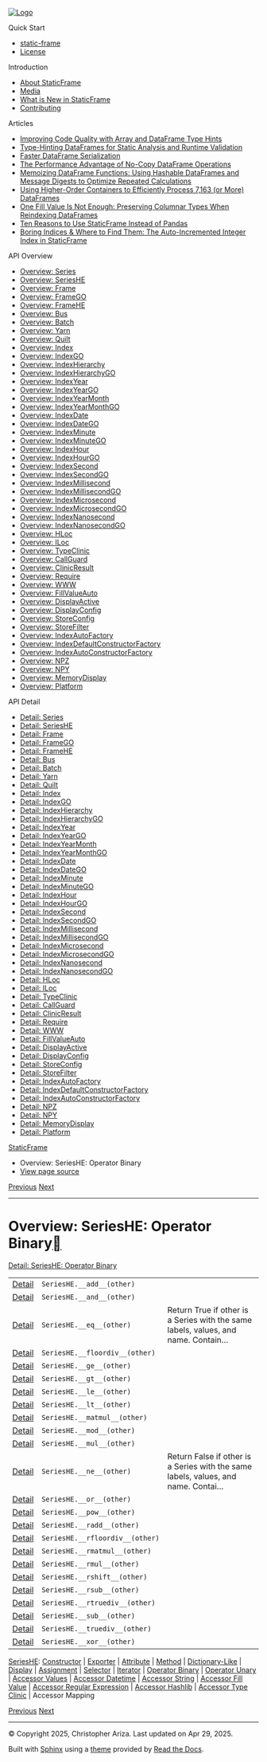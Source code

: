 [![Logo](../_static/sf-logo-web_icon-small.png)](../index.md)

Quick Start

* [static-frame](../readme.md)
* [License](../license.md)

Introduction

* [About StaticFrame](../intro.md)
* [Media](../intro.html#media)
* [What is New in StaticFrame](../new.md)
* [Contributing](../contributing.md)

Articles

* [Improving Code Quality with Array and DataFrame Type Hints](../articles/guard.md)
* [Type-Hinting DataFrames for Static Analysis and Runtime Validation](../articles/ftyping.md)
* [Faster DataFrame Serialization](../articles/serialize.md)
* [The Performance Advantage of No-Copy DataFrame Operations](../articles/no_copy.md)
* [Memoizing DataFrame Functions: Using Hashable DataFrames and Message Digests to Optimize Repeated Calculations](../articles/hash.md)
* [Using Higher-Order Containers to Efficiently Process 7,163 (or More) DataFrames](../articles/uhoc.md)
* [One Fill Value Is Not Enough: Preserving Columnar Types When Reindexing DataFrames](../articles/fill_value.md)
* [Ten Reasons to Use StaticFrame Instead of Pandas](../articles/upgrade.md)
* [Boring Indices & Where to Find Them: The Auto-Incremented Integer Index in StaticFrame](../articles/aiii.md)

API Overview

* [Overview: Series](series.md)
* [Overview: SeriesHE](series_he.md)
* [Overview: Frame](frame.md)
* [Overview: FrameGO](frame_go.md)
* [Overview: FrameHE](frame_he.md)
* [Overview: Bus](bus.md)
* [Overview: Batch](batch.md)
* [Overview: Yarn](yarn.md)
* [Overview: Quilt](quilt.md)
* [Overview: Index](index.md)
* [Overview: IndexGO](index_go.md)
* [Overview: IndexHierarchy](index_hierarchy.md)
* [Overview: IndexHierarchyGO](index_hierarchy_go.md)
* [Overview: IndexYear](index_year.md)
* [Overview: IndexYearGO](index_year_go.md)
* [Overview: IndexYearMonth](index_year_month.md)
* [Overview: IndexYearMonthGO](index_year_month_go.md)
* [Overview: IndexDate](index_date.md)
* [Overview: IndexDateGO](index_date_go.md)
* [Overview: IndexMinute](index_minute.md)
* [Overview: IndexMinuteGO](index_minute_go.md)
* [Overview: IndexHour](index_hour.md)
* [Overview: IndexHourGO](index_hour_go.md)
* [Overview: IndexSecond](index_second.md)
* [Overview: IndexSecondGO](index_second_go.md)
* [Overview: IndexMillisecond](index_millisecond.md)
* [Overview: IndexMillisecondGO](index_millisecond_go.md)
* [Overview: IndexMicrosecond](index_microsecond.md)
* [Overview: IndexMicrosecondGO](index_microsecond_go.md)
* [Overview: IndexNanosecond](index_nanosecond.md)
* [Overview: IndexNanosecondGO](index_nanosecond_go.md)
* [Overview: HLoc](hloc.md)
* [Overview: ILoc](iloc.md)
* [Overview: TypeClinic](type_clinic.md)
* [Overview: CallGuard](call_guard.md)
* [Overview: ClinicResult](clinic_result.md)
* [Overview: Require](require.md)
* [Overview: WWW](www.md)
* [Overview: FillValueAuto](fill_value_auto.md)
* [Overview: DisplayActive](display_active.md)
* [Overview: DisplayConfig](display_config.md)
* [Overview: StoreConfig](store_config.md)
* [Overview: StoreFilter](store_filter.md)
* [Overview: IndexAutoFactory](index_auto_factory.md)
* [Overview: IndexDefaultConstructorFactory](index_default_constructor_factory.md)
* [Overview: IndexAutoConstructorFactory](index_auto_constructor_factory.md)
* [Overview: NPZ](npz.md)
* [Overview: NPY](npy.md)
* [Overview: MemoryDisplay](memory_display.md)
* [Overview: Platform](platform.md)

API Detail

* [Detail: Series](../api_detail/series.md)
* [Detail: SeriesHE](../api_detail/series_he.md)
* [Detail: Frame](../api_detail/frame.md)
* [Detail: FrameGO](../api_detail/frame_go.md)
* [Detail: FrameHE](../api_detail/frame_he.md)
* [Detail: Bus](../api_detail/bus.md)
* [Detail: Batch](../api_detail/batch.md)
* [Detail: Yarn](../api_detail/yarn.md)
* [Detail: Quilt](../api_detail/quilt.md)
* [Detail: Index](../api_detail/index.md)
* [Detail: IndexGO](../api_detail/index_go.md)
* [Detail: IndexHierarchy](../api_detail/index_hierarchy.md)
* [Detail: IndexHierarchyGO](../api_detail/index_hierarchy_go.md)
* [Detail: IndexYear](../api_detail/index_year.md)
* [Detail: IndexYearGO](../api_detail/index_year_go.md)
* [Detail: IndexYearMonth](../api_detail/index_year_month.md)
* [Detail: IndexYearMonthGO](../api_detail/index_year_month_go.md)
* [Detail: IndexDate](../api_detail/index_date.md)
* [Detail: IndexDateGO](../api_detail/index_date_go.md)
* [Detail: IndexMinute](../api_detail/index_minute.md)
* [Detail: IndexMinuteGO](../api_detail/index_minute_go.md)
* [Detail: IndexHour](../api_detail/index_hour.md)
* [Detail: IndexHourGO](../api_detail/index_hour_go.md)
* [Detail: IndexSecond](../api_detail/index_second.md)
* [Detail: IndexSecondGO](../api_detail/index_second_go.md)
* [Detail: IndexMillisecond](../api_detail/index_millisecond.md)
* [Detail: IndexMillisecondGO](../api_detail/index_millisecond_go.md)
* [Detail: IndexMicrosecond](../api_detail/index_microsecond.md)
* [Detail: IndexMicrosecondGO](../api_detail/index_microsecond_go.md)
* [Detail: IndexNanosecond](../api_detail/index_nanosecond.md)
* [Detail: IndexNanosecondGO](../api_detail/index_nanosecond_go.md)
* [Detail: HLoc](../api_detail/hloc.md)
* [Detail: ILoc](../api_detail/iloc.md)
* [Detail: TypeClinic](../api_detail/type_clinic.md)
* [Detail: CallGuard](../api_detail/call_guard.md)
* [Detail: ClinicResult](../api_detail/clinic_result.md)
* [Detail: Require](../api_detail/require.md)
* [Detail: WWW](../api_detail/www.md)
* [Detail: FillValueAuto](../api_detail/fill_value_auto.md)
* [Detail: DisplayActive](../api_detail/display_active.md)
* [Detail: DisplayConfig](../api_detail/display_config.md)
* [Detail: StoreConfig](../api_detail/store_config.md)
* [Detail: StoreFilter](../api_detail/store_filter.md)
* [Detail: IndexAutoFactory](../api_detail/index_auto_factory.md)
* [Detail: IndexDefaultConstructorFactory](../api_detail/index_default_constructor_factory.md)
* [Detail: IndexAutoConstructorFactory](../api_detail/index_auto_constructor_factory.md)
* [Detail: NPZ](../api_detail/npz.md)
* [Detail: NPY](../api_detail/npy.md)
* [Detail: MemoryDisplay](../api_detail/memory_display.md)
* [Detail: Platform](../api_detail/platform.md)

[StaticFrame](../index.md)

* Overview: SeriesHE: Operator Binary
* [View page source](../_sources/api_overview/series_he-operator_binary.rst.txt)

[Previous](series_he-iterator.html "Overview: SeriesHE: Iterator")
[Next](series_he-operator_unary.html "Overview: SeriesHE: Operator Unary")

---

# Overview: SeriesHE: Operator Binary[](#overview-serieshe-operator-binary "Link to this heading")

[Detail: SeriesHE: Operator Binary](../api_detail/series_he-operator_binary.html#api-detail-serieshe-operator-binary)

|  |  |  |
| --- | --- | --- |
| [Detail](../api_detail/series_he-operator_binary.html#api-sig-serieshe-add) | `SeriesHE.__add__(other)` |  |
| [Detail](../api_detail/series_he-operator_binary.html#api-sig-serieshe-and) | `SeriesHE.__and__(other)` |  |
| [Detail](../api_detail/series_he-operator_binary.html#api-sig-serieshe-eq) | `SeriesHE.__eq__(other)` | Return True if other is a Series with the same labels, values, and name. Contain… |
| [Detail](../api_detail/series_he-operator_binary.html#api-sig-serieshe-floordiv) | `SeriesHE.__floordiv__(other)` |  |
| [Detail](../api_detail/series_he-operator_binary.html#api-sig-serieshe-ge) | `SeriesHE.__ge__(other)` |  |
| [Detail](../api_detail/series_he-operator_binary.html#api-sig-serieshe-gt) | `SeriesHE.__gt__(other)` |  |
| [Detail](../api_detail/series_he-operator_binary.html#api-sig-serieshe-le) | `SeriesHE.__le__(other)` |  |
| [Detail](../api_detail/series_he-operator_binary.html#api-sig-serieshe-lt) | `SeriesHE.__lt__(other)` |  |
| [Detail](../api_detail/series_he-operator_binary.html#api-sig-serieshe-matmul) | `SeriesHE.__matmul__(other)` |  |
| [Detail](../api_detail/series_he-operator_binary.html#api-sig-serieshe-mod) | `SeriesHE.__mod__(other)` |  |
| [Detail](../api_detail/series_he-operator_binary.html#api-sig-serieshe-mul) | `SeriesHE.__mul__(other)` |  |
| [Detail](../api_detail/series_he-operator_binary.html#api-sig-serieshe-ne) | `SeriesHE.__ne__(other)` | Return False if other is a Series with the same labels, values, and name. Contai… |
| [Detail](../api_detail/series_he-operator_binary.html#api-sig-serieshe-or) | `SeriesHE.__or__(other)` |  |
| [Detail](../api_detail/series_he-operator_binary.html#api-sig-serieshe-pow) | `SeriesHE.__pow__(other)` |  |
| [Detail](../api_detail/series_he-operator_binary.html#api-sig-serieshe-radd) | `SeriesHE.__radd__(other)` |  |
| [Detail](../api_detail/series_he-operator_binary.html#api-sig-serieshe-rfloordiv) | `SeriesHE.__rfloordiv__(other)` |  |
| [Detail](../api_detail/series_he-operator_binary.html#api-sig-serieshe-rmatmul) | `SeriesHE.__rmatmul__(other)` |  |
| [Detail](../api_detail/series_he-operator_binary.html#api-sig-serieshe-rmul) | `SeriesHE.__rmul__(other)` |  |
| [Detail](../api_detail/series_he-operator_binary.html#api-sig-serieshe-rshift) | `SeriesHE.__rshift__(other)` |  |
| [Detail](../api_detail/series_he-operator_binary.html#api-sig-serieshe-rsub) | `SeriesHE.__rsub__(other)` |  |
| [Detail](../api_detail/series_he-operator_binary.html#api-sig-serieshe-rtruediv) | `SeriesHE.__rtruediv__(other)` |  |
| [Detail](../api_detail/series_he-operator_binary.html#api-sig-serieshe-sub) | `SeriesHE.__sub__(other)` |  |
| [Detail](../api_detail/series_he-operator_binary.html#api-sig-serieshe-truediv) | `SeriesHE.__truediv__(other)` |  |
| [Detail](../api_detail/series_he-operator_binary.html#api-sig-serieshe-xor) | `SeriesHE.__xor__(other)` |  |

[SeriesHE](series_he.html#api-overview-serieshe): [Constructor](series_he-constructor.html#api-overview-serieshe-constructor) | [Exporter](series_he-exporter.html#api-overview-serieshe-exporter) | [Attribute](series_he-attribute.html#api-overview-serieshe-attribute) | [Method](series_he-method.html#api-overview-serieshe-method) | [Dictionary-Like](series_he-dictionary_like.html#api-overview-serieshe-dictionary-like) | [Display](series_he-display.html#api-overview-serieshe-display) | [Assignment](series_he-assignment.html#api-overview-serieshe-assignment) | [Selector](series_he-selector.html#api-overview-serieshe-selector) | [Iterator](series_he-iterator.html#api-overview-serieshe-iterator) | [Operator Binary](#api-overview-serieshe-operator-binary) | [Operator Unary](series_he-operator_unary.html#api-overview-serieshe-operator-unary) | [Accessor Values](series_he-accessor_values.html#api-overview-serieshe-accessor-values) | [Accessor Datetime](series_he-accessor_datetime.html#api-overview-serieshe-accessor-datetime) | [Accessor String](series_he-accessor_string.html#api-overview-serieshe-accessor-string) | [Accessor Fill Value](series_he-accessor_fill_value.html#api-overview-serieshe-accessor-fill-value) | [Accessor Regular Expression](series_he-accessor_regular_expression.html#api-overview-serieshe-accessor-regular-expression) | [Accessor Hashlib](series_he-accessor_hashlib.html#api-overview-serieshe-accessor-hashlib) | [Accessor Type Clinic](series_he-accessor_type_clinic.html#api-overview-serieshe-accessor-type-clinic) | Accessor Mapping

[Previous](series_he-iterator.html "Overview: SeriesHE: Iterator")
[Next](series_he-operator_unary.html "Overview: SeriesHE: Operator Unary")

---

© Copyright 2025, Christopher Ariza.
Last updated on Apr 29, 2025.

Built with [Sphinx](https://www.sphinx-doc.org/) using a
[theme](https://github.com/readthedocs/sphinx_rtd_theme)
provided by [Read the Docs](https://readthedocs.org).
